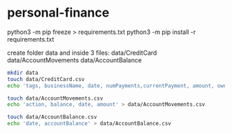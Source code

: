 # personal-finance

python3 -m pip freeze > requirements.txt
python3 -m pip install -r requirements.txt

create folder data and inside 3 files:
data/CreditCard 
data/AccountMovements 
data/AccountBalance

``` bash
mkdir data 
touch data/CreditCard.csv 
echo 'tags, businessName, date, numPayments,currentPayment, amount, owner' > data/CreditCard.csv

touch data/AccountMovements.csv 
echo 'action, balance, date, amount' > data/AccountMovements.csv

touch data/AccountBalance.csv
echo 'date, accountBalance' > data/AccountBalance.csv

```